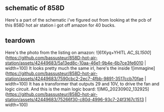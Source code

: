 ## schematic of 858D
Here's a part of the schematic i've figured out from looking at the pcb of this 858D hot air station i got off amazon for 40 bucks.
## teardown
Here's the photo from the listing on amazon:
![61Xyq+YHlTL _AC_SL1500_](https://github.com/bassusteur/858D-hot-air-station/assets/42449683/5a13ed8c-10aa-46e1-9b4e-6b7ce3fe6010 | width=100)
It looks pretty much the same irl, here's the inside
![immagine](https://github.com/bassusteur/858D-hot-air-station/assets/42449683/7590cbc2-2ec7-4fbb-9891-3517ccb70fae | width=100)
It has a transformer that outputs 29 and 10V, to drive the fan and logic circuit.
And this is the main logic board:
![IMG_20230902_132925](https://github.com/bassusteur/858D-hot-air-station/assets/42449683/75266f30-c80d-4996-93c7-24f3167c1513 | width=100)
